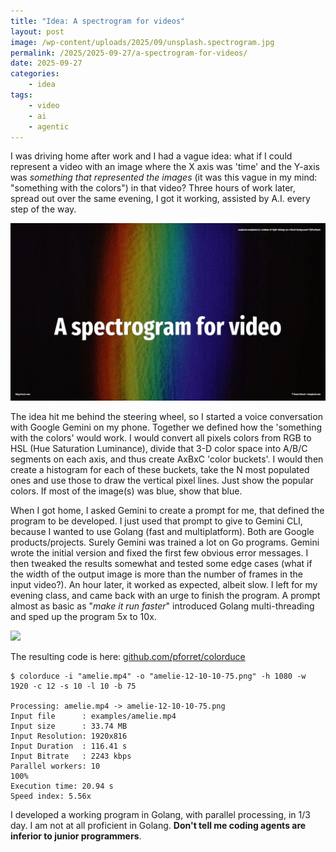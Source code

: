 ```yaml
---
title: "Idea: A spectrogram for videos"
layout: post
image: /wp-content/uploads/2025/09/unsplash.spectrogram.jpg
permalink: /2025/2025-09-27/a-spectrogram-for-videos/
date: 2025-09-27
categories:
    - idea
tags:
    - video
    - ai
    - agentic
---
```

I was driving home after work and I had a vague idea: 
what if I could represent a video with an image where the X axis was 'time' and the Y-axis was _something that represented the images_ (it was this vague in my mind: "something with the colors")  in that video?
Three hours of work later, spread out over the same evening, I got it working, assisted by A.I. every step of the way.

![](/wp-content/uploads/2025/09/unsplash.spectrogram.jpg)
<!-- more -->

The idea hit me behind the steering wheel, so I started a voice conversation with Google Gemini on my phone.
Together we defined how the 'something with the colors' would work. I would convert all pixels colors from RGB to HSL (Hue Saturation Luminance),
divide that 3-D color space into A/B/C segments on each axis, and thus create AxBxC 'color buckets'.
I would then create a histogram for each of these buckets, take the N most populated ones and use those to draw the vertical pixel lines.
Just show the popular colors. If most of the image(s) was blue, show that blue.

When I got home, I asked Gemini to create a prompt for me, that defined the program to be developed.
I just used that prompt to give to Gemini CLI, because I wanted to use Golang (fast and multiplatform). 
Both are Google products/projects. Surely Gemini was trained a lot on Go programs.
Gemini wrote the initial version and fixed the first few obvious error messages.
I then tweaked the results somewhat and tested some edge cases (what if the width of the output image is more than the number of frames in the input video?).
An hour later, it worked as expected, albeit slow. I left for my evening class, and came back with an urge to finish the program.
A prompt almost as basic as "_make it run faster_" introduced Golang multi-threading and sped up the program 5x to 10x.

![](https://github.com/pforret/colorduce/raw/main/amelie.png)

The resulting code is here: [github.com/pforret/colorduce](https://github.com/pforret/colorduce)
```
$ colorduce -i "amelie.mp4" -o "amelie-12-10-10-75.png" -h 1080 -w 1920 -c 12 -s 10 -l 10 -b 75

Processing: amelie.mp4 -> amelie-12-10-10-75.png
Input file      : examples/amelie.mp4
Input size      : 33.74 MB
Input Resolution: 1920x816
Input Duration  : 116.41 s
Input Bitrate   : 2243 kbps
Parallel workers: 10
100%
Execution time: 20.94 s
Speed index: 5.56x
```

I developed a working program in Golang, with parallel processing, in 1/3 day. 
I am not at all proficient in Golang. 
**Don't tell me coding agents are inferior to junior programmers**.